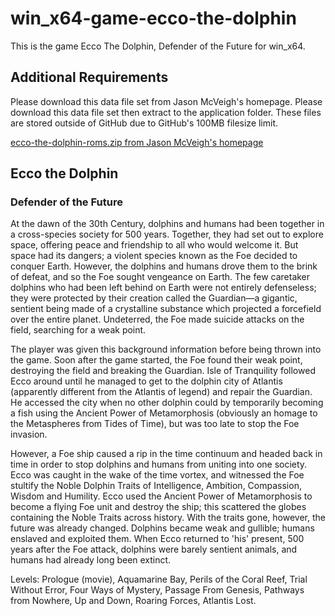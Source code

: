 # win_x64-game-ecco-the-dolphin
This is the game Ecco The Dolphin, Defender of the Future for win_x64.

## Additional Requirements
Please download this data file set from Jason McVeigh's homepage. Please download this data file set then extract to the application folder. These files are stored outside of GitHub due to GitHub's 100MB filesize limit.

[ecco-the-dolphin-roms.zip from Jason McVeigh's homepage](http://jmcveigh.gsc-orillia.org/downloads/ecco-the-dolphin-roms.zip)

## Ecco the Dolphin
### Defender of the Future

At the dawn of the 30th Century, dolphins and humans had been together in a cross-species society for 500 years. Together, they had set out to explore space, offering peace and friendship to all who would welcome it. But space had its dangers; a violent species known as the Foe decided to conquer Earth. However, the dolphins and humans drove them to the brink of defeat, and so the Foe sought vengeance on Earth. The few caretaker dolphins who had been left behind on Earth were not entirely defenseless; they were protected by their creation called the Guardian—a gigantic, sentient being made of a crystalline substance which projected a forcefield over the entire planet. Undeterred, the Foe made suicide attacks on the field, searching for a weak point.

The player was given this background information before being thrown into the game. Soon after the game started, the Foe found their weak point, destroying the field and breaking the Guardian. Isle of Tranquility followed Ecco around until he managed to get to the dolphin city of Atlantis (apparently different from the Atlantis of legend) and repair the Guardian. He accessed the city when no other dolphin could by temporarily becoming a fish using the Ancient Power of Metamorphosis (obviously an homage to the Metaspheres from Tides of Time), but was too late to stop the Foe invasion.

However, a Foe ship caused a rip in the time continuum and headed back in time in order to stop dolphins and humans from uniting into one society. Ecco was caught in the wake of the time vortex, and witnessed the Foe stultify the Noble Dolphin Traits of Intelligence, Ambition, Compassion, Wisdom and Humility. Ecco used the Ancient Power of Metamorphosis to become a flying Foe unit and destroy the ship; this scattered the globes containing the Noble Traits across history. With the traits gone, however, the future was already changed. Dolphins became weak and gullible; humans enslaved and exploited them. When Ecco returned to 'his' present, 500 years after the Foe attack, dolphins were barely sentient animals, and humans had already long been extinct.

Levels: Prologue (movie), Aquamarine Bay, Perils of the Coral Reef, Trial Without Error, Four Ways of Mystery, Passage From Genesis, Pathways from Nowhere, Up and Down, Roaring Forces, Atlantis Lost.

